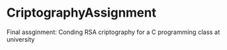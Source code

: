 # CriptographyAssignment
Final assginment: Conding RSA criptography for a C programming class at university
